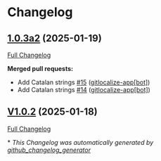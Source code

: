 # Changelog

## [1.0.3a2](https://github.com/OpenVoiceOS/ovos-skill-camera/tree/1.0.3a2) (2025-01-19)

[Full Changelog](https://github.com/OpenVoiceOS/ovos-skill-camera/compare/V1.0.2...1.0.3a2)

**Merged pull requests:**

- Add Catalan strings [\#15](https://github.com/OpenVoiceOS/ovos-skill-camera/pull/15) ([gitlocalize-app[bot]](https://github.com/apps/gitlocalize-app))
- Add Catalan strings [\#14](https://github.com/OpenVoiceOS/ovos-skill-camera/pull/14) ([gitlocalize-app[bot]](https://github.com/apps/gitlocalize-app))

## [V1.0.2](https://github.com/OpenVoiceOS/ovos-skill-camera/tree/V1.0.2) (2025-01-18)

[Full Changelog](https://github.com/OpenVoiceOS/ovos-skill-camera/compare/1.0.2...V1.0.2)



\* *This Changelog was automatically generated by [github_changelog_generator](https://github.com/github-changelog-generator/github-changelog-generator)*
